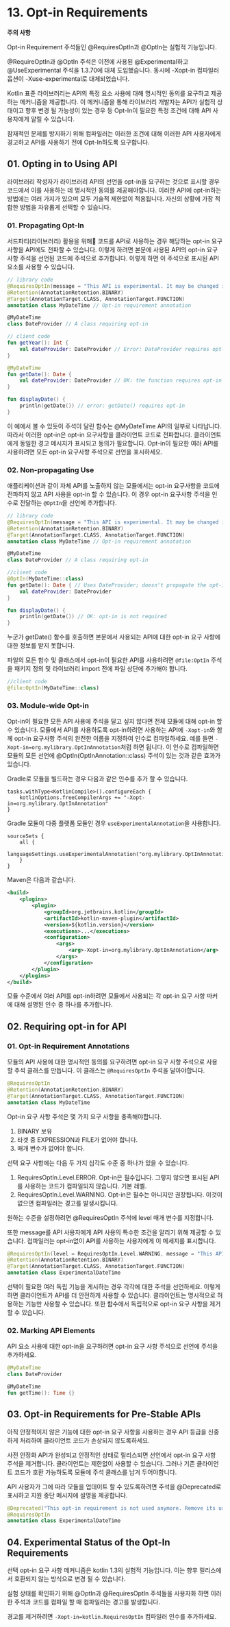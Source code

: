 # 13. Opt-in Requirements

**주의 사항**

Opt-in Requirement 주석들인 @RequiresOptIn과 @OptIn는 실험적 기능입니다.

@RequireOptIn과 @OptIn 주석은 이전에 사용된 @Experimental하고 @UseExperimental 주석을 1.3.70에 대체 도입했습니다.
동시에 -Xopt-in 컴파일러 옵션이 -Xuse-experimental로 대체되었습니다.

Kotlin 표준 라이브러리는 API의 특정 요소 사용에 대해 명시적인 동의를 요구하고 제공하는 메커니즘을 제공합니다.
이 메커니즘을 통해 라이브러리 개발자는 API가 실험적 상태이고 향후 변경 될 가능성이 있는 경우 등 Opt-In이 필요한 특정 조건에 대해 API 사용자에게 알릴 수 있습니다.

잠재적인 문제를 방지하기 위해 컴파일러는 이러한 조건에 대해 이러한 API 사용자에게 경고하고 API를 사용하기 전에 Opt-In하도록 요구합니다.

## 01. Opting in to Using API

라이브러리 작성자가 라이브러리 API의 선언을 opt-in을 요구하는 것으로 표시할 경우 코드에서 이를 사용하는 데 명시적인 동의를 제공해야합니다.
이러한 API에 opt-in하는 방법에는 여러 가지가 있으며 모두 기술적 제한없이 적용됩니다.
자신의 상황에 가장 적합한 방법을 자유롭게 선택할 수 있습니다.

### 01. Propagating Opt-In

서드파티(라이브러리) 활용을 위해 코드를 API로 사용하는 경우 해당하는 opt-in 요구사항을 API에도 전파할 수 있습니다.
이렇게 하려면 본문에 사용된 API의 opt-in 요구사항 주석을 선언된 코드에 주석으로 추가합니다.
이렇게 하면 이 주석으로 표시된 API 요소를 사용할 수 있습니다.

```kotlin
// library code
@RequiresOptIn(message = "This API is experimental. It may be changed in the future without notice.")
@Retention(AnnotationRetention.BINARY)
@Target(AnnotationTarget.CLASS, AnnotationTarget.FUNCTION)
annotation class MyDateTime // Opt-in requirement annotation

@MyDateTime                            
class DateProvider // A class requiring opt-in
```

```kotlin
// client code
fun getYear(): Int {  
    val dateProvider: DateProvider // Error: DateProvider requires opt-in
}

@MyDateTime
fun getDate(): Date {  
    val dateProvider: DateProvider // OK: the function requires opt-in as well
}

fun displayDate() {
    println(getDate()) // error: getDate() requires opt-in
}
```

이 예에서 볼 수 있듯이 주석이 달린 함수는 @MyDateTime API의 일부로 나타납니다.
따라서 이러한 opt-in은 opt-in 요구사항을 클라이언트 코드로 전파합니다.
클라이언트에게 동일한 경고 메시지가 표시되고 동의가 필요합니다.
Opt-in이 필요한 여러 API를 사용하려면 모든 opt-in 요구사항 주석으로 선언을 표시하세오.

### 02. Non-propagating Use

애플리케이션과 같이 자체 API를 노출하지 않는 모듈에서는 opt-in 요구사항을 코드에 전파하지 않고 API 사용을 opt-in 할 수 있습니다.
이 경우 opt-in 요구사항 주석을 인수로 전달하는 `@OptIn`을 선언에 추가합니다.

```kotlin
// library code
@RequiresOptIn(message = "This API is experimental. It may be changed in the future without notice.")
@Retention(AnnotationRetention.BINARY)
@Target(AnnotationTarget.CLASS, AnnotationTarget.FUNCTION)
annotation class MyDateTime // Opt-in requirement annotation

@MyDateTime                            
class DateProvider // A class requiring opt-in
```

```kotlin
//client code
@OptIn(MyDateTime::class)
fun getDate(): Date { // Uses DateProvider; doesn't propagate the opt-in requirement
    val dateProvider: DateProvider
}

fun displayDate() {
    println(getDate()) // OK: opt-in is not required
}
```

누군가 getDate() 함수를 호출하면 본문에서 사용되는 API에 대한 opt-in 요구 사항에 대한 정보를 받지 못합니다.

파일의 모든 함수 및 클래스에서 opt-in이 필요한 API를 사용하려면 `@file:OptIn` 주석을 패키지 정의 및 라이브러리 import 전에 파일 상단에 추가해야 합니다.

```kotlin
//client code
@file:OptIn(MyDateTime::class)
```

### 03. Module-wide Opt-in

Opt-in이 필요한 모든 API 사용에 주석을 달고 싶지 않다면 전체 모듈에 대해 opt-in 할 수 있습니다.
모듈에서 API를 사용하도록 opt-in하려면 사용하는 API에 `-Xopt-in`와 함께 opt-in 요구사항 주석의 완전한 이름을 지정하여 인수로 컴파일하세요.
예를 들면 `-Xopt-in=org.mylibrary.OptInAnnotation`처럼 하면 됩니다.
이 인수로 컴파일하면 모듈의 모든 선언에 @OptIn(OptInAnnotation::class) 주석이 있는 것과 같은 효과가 있습니다.

Gradle로 모듈을 빌드하는 경우 다음과 같은 인수를 추가 할 수 있습니다.

```
tasks.withType<KotlinCompile>().configureEach {
    kotlinOptions.freeCompilerArgs += "-Xopt-in=org.mylibrary.OptInAnnotation"
}
```

Gradle 모듈이 다중 플랫폼 모듈인 경우 `useExperimentalAnnotation`을 사용합니다.

```
sourceSets {
    all {
        languageSettings.useExperimentalAnnotation("org.mylibrary.OptInAnnotation")
    }
}
```

Maven은 다음과 같습니다.

```xml
<build>
    <plugins>
        <plugin>
            <groupId>org.jetbrains.kotlin</groupId>
            <artifactId>kotlin-maven-plugin</artifactId>
            <version>${kotlin.version}</version>
            <executions>...</executions>
            <configuration>
                <args>
                    <arg>-Xopt-in=org.mylibrary.OptInAnnotation</arg>                    
                </args>
            </configuration>
        </plugin>
    </plugins>
</build>
```

모듈 수준에서 여러 API를 opt-in하려면 모듈에서 사용되는 각 opt-in 요구 사항 마커에 대해 설명된 인수 중 하나를 추가합니다.

## 02. Requiring opt-in for API

### 01. Opt-in Requirement Annotations

모듈의 API 사용에 대한 명시적인 동의를 요구하려면 opt-in 요구 사항 주석으로 사용할 주석 클래스를 만듭니다.
이 클래스는 `@RequiresOptIn` 주석을 달아야합니다.

```kotlin
@RequiresOptIn
@Retention(AnnotationRetention.BINARY)
@Target(AnnotationTarget.CLASS, AnnotationTarget.FUNCTION)
annotation class MyDateTime
```

Opt-in 요구 사항 주석은 몇 가지 요구 사항을 충족해야합니다.

1. BINARY 보유
2. 타겟 중 EXPRESSION과 FILE가 없어야 합니다.
3. 매개 변수가 없어야 합니다.

선택 요구 사항에는 다음 두 가지 심각도 수준 중 하나가 있을 수 있습니다.

1. RequiresOptIn.Level.ERROR. Opt-in은 필수입니다. 그렇지 않으면 표시된 API를 사용하는 코드가 컴파일되지 않습니다. 기본 레벨.
2. RequiresOptIn.Level.WARNING. Opt-in은 필수는 아니지만 권장됩니다. 이것이 없으면 컴파일러는 경고를 발생시킵니다.

원하는 수준을 설정하려면 @RequiresOptIn 주석에 level 매개 변수를 지정합니다.

또한 message를 API 사용자에게 API 사용의 특수한 조건을 알리기 위해 제공할 수 있습니다.
컴파일러는 opt-in없이 API를 사용하는 사용자에게 이 메세지를 표시합니다.

```kotlin
@RequiresOptIn(level = RequiresOptIn.Level.WARNING, message = "This API is experimental. It can be incompatibly changed in the future.")
@Retention(AnnotationRetention.BINARY)
@Target(AnnotationTarget.CLASS, AnnotationTarget.FUNCTION)
annotation class ExperimentalDateTime
```

선택이 필요한 여러 독립 기능을 게시하는 경우 각각에 대한 주석을 선언하세요.
이렇게 하면 클라이언트가 API를 더 안전하게 사용할 수 있습니다.
클라이언트는 명시적으로 허용하는 기능만 사용할 수 있습니다.
또한 함수에서 독립적으로 opt-in 요구 사항을 제거 할 수 있습니다.

### 02. Marking API Elements

API 요소 사용에 대한 opt-in을 요구하려면 opt-in 요구 사항 주석으로 선언에 주석을 추가하세요.

```kotlin
@MyDateTime
class DateProvider

@MyDateTime
fun getTime(): Time {}
```

## 03. Opt-in Requirements for Pre-Stable APIs

아직 안정적이지 않은 기능에 대한 opt-in 요구 사항을 사용하는 경우 API 등급을 신중하게 처리하여 클라이언트 코드가 손상되지 않도록하세요.

사전 안정화 API가 완성되고 안정적인 상태로 릴리스되면 선언에서 opt-in 요구 사항 주석을 제거합니다.
클라이언트는 제한없이 사용할 수 있습니다.
그러나 기존 클라이언트 코드가 호환 가능하도록 모듈에 주석 클래스를 남겨 두어야합니다.

API 사용자가 그에 따라 모듈을 업데이트 할 수 있도록하려면 주석을 @Deprecated로 표시하고 지원 중단 메시지에 설명을 제공합니다.

```kotlin
@Deprecated("This opt-in requirement is not used anymore. Remove its usages from your code.")
@RequiresOptIn
annotation class ExperimentalDateTime
```

## 04. Experimental Status of the Opt-In Requirements

선택 opt-in 요구 사항 메커니즘은 kotlin 1.3의 실험적 기능입니다.
이는 향후 릴리스에서 호환되지 않는 방식으로 변경 될 수 있습니다.

실험 상태를 확인하기 위해 @OptIn과 @RequiresOptIn 주석들을 사용자화 하면 이러한 주석과 코드를 컴파일 할 때 컴파일러는 경고를 발생합니다.

경고를 제거하려면 `-Xopt-in=kotlin.RequiresOptIn` 컴파일러 인수를 추가하세요.

